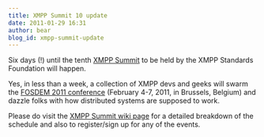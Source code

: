 ```yaml
---
title: XMPP Summit 10 update
date: 2011-01-29 16:31
author: bear
blog_id: xmpp-summit-update
---
```


Six days (!) until the tenth [XMPP Summit](http://xmpp.org/participate/the-xmpp-summit/) to be held by the XMPP Standards Foundation will happen.

Yes, in less than a week, a collection of XMPP devs and geeks will swarm the [FOSDEM 2011 conference](http://www.fosdem.org/) (February 4-7, 2011, in Brussels, Belgium) and dazzle folks with how distributed systems are supposed to work.

Please do visit the [XMPP Summit wiki page](http://xmpp.org/participate/the-xmpp-summit/) for a detailed breakdown of the schedule and also to register/sign up for any of the events.
